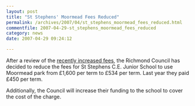 ```yaml
---
layout: post
title: "St Stephens' Moormead Fees Reduced"
permalink: /archives/2007/04/st_stephens_moormead_fees_reduced.html
commentfile: 2007-04-29-st_stephens_moormead_fees_reduced
category: news
date: 2007-04-29 09:24:12

---
```


After a review of the [recently increased fees](/archives/2007/03/outrage_at_st_s.html), the Richmond Council has decided to reduce the fees for St Stephens C.E. Junior School to use Moormead park from £1,600 per term to £534 per term. Last year they paid £450 per term.

Additionally, the Council will increase their funding to the school to cover the cost of the charge.
